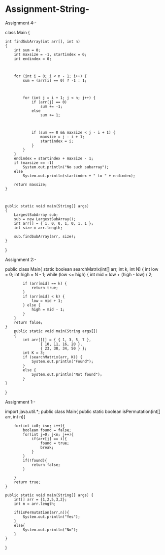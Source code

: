 # Assignment-String-
Assignment 4:-

class Main {

	

	int findSubArray(int arr[], int n)
	{
		int sum = 0;
		int maxsize = -1, startindex = 0;
		int endindex = 0;

	

		for (int i = 0; i < n - 1; i++) {
			sum = (arr[i] == 0) ? -1 : 1;

	

			for (int j = i + 1; j < n; j++) {
				if (arr[j] == 0)
					sum += -1;
				else
					sum += 1;

			

				if (sum == 0 && maxsize < j - i + 1) {
					maxsize = j - i + 1;
					startindex = i;
				}
			}
		}
		endindex = startindex + maxsize - 1;
		if (maxsize == -1)
			System.out.println("No such subarray");
		else
			System.out.println(startindex + " to " + endindex);

		return maxsize;
	}

	

	public static void main(String[] args)
	{
		LargestSubArray sub;
		sub = new LargestSubArray();
		int arr[] = { 1, 0, 0, 1, 0, 1, 1 };
		int size = arr.length;

		sub.findSubArray(arr, size);
	}
}

Assignment 2:-

public class Main{
    static boolean searchMatrix(int[] arr, int k, int N) {
        int low = 0;
        int high = N - 1;
        while (low <= high) {
            int mid = low + (high - low) / 2;

            if (arr[mid] == k) {
                return true;
            }
            if (arr[mid] < k) {
                low = mid + 1;
            } else {
                high = mid - 1;
            }
        }
        return false;
    }
        public static void main(String args[])
        {
            int arr[][] = { { 1, 3, 5, 7 },
                    { 10, 11, 16, 20 },
                    { 23, 30, 34, 50 } };
            int K = 3;
            if (searchMatrix(arr, K)) {
                System.out.println("Found");
            }
            else {
                System.out.println("Not found");
            }
    }
}

Assignment 1:-

import java.util.*;
public class Main{
    public static boolean isPermutation(int[] arr, int n){

        for(int i=0; i<n; i++){
            boolean found = false;
            for(int j=0; j<n; j++){
                if(arr[j] == i){
                    found = true;
                    break;
                }
            }
            if(!found){
                return false;
            }

        }
        return true;
    }

    public static void main(String[] args) {
        int[] arr = {1,2,5,3,2};
        int n = arr.length;

        if(isPermutation(arr,n)){
            System.out.println("Yes");
        }
        else{
            System.out.println("No");
        }
    }

}



